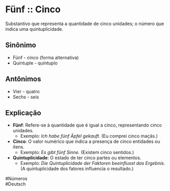 # Fünf :: Cinco
Substantivo que representa a quantidade de cinco unidades; o número que indica uma quintuplicidade.

## Sinônimo
- Fünf - cinco (forma alternativa)  
- Quintuple - quíntuplo  

## Antônimos
- Vier - quatro  
- Sechs - seis  

## Explicação
- **Fünf**: Refere-se à quantidade que é igual a cinco, representando cinco unidades.
  - Exemplo: *Ich habe fünf Äpfel gekauft.* (Eu comprei cinco maçãs.)
- **Cinco**: O valor numérico que indica a presença de cinco entidades ou itens.
  - Exemplo: *Es gibt fünf Sinne.* (Existem cinco sentidos.)
- **Quintuplicidade**: O estado de ter cinco partes ou elementos.
  - Exemplo: *Die Quintuplicidade der Faktoren beeinflusst das Ergebnis.* (A quintuplicidade dos fatores influencia o resultado.)

#Números  
#Deutsch
